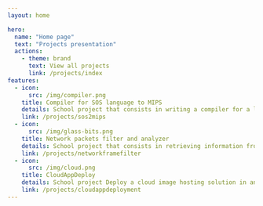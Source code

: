 ```yaml
---
layout: home

hero:
  name: "Home page"
  text: "Projects presentation"
  actions:
    - theme: brand
      text: View all projects
      link: /projects/index
features:
  - icon: 
      src: /img/compiler.png
    title: Compiler for SOS language to MIPS
    details: School project that consists in writing a compiler for a language called SOS (Simple Operating System) to MIPS assembly language
    link: /projects/sos2mips
  - icon: 
      src: /img/glass-bits.png
    title: Network packets filter and analyzer 
    details: School project that consists in retrieving information from network frame and decompose it by layers and protocols (Ethernet, IP, TCP, UDP, DNS, HTTP...)
    link: /projects/networkframefilter
  - icon:
      src: /img/cloud.png
    title: CloudAppDeploy
    details: School project Deploy a cloud image hosting solution in an automated and resilient approach
    link: /projects/cloudappdeployment
---
```


